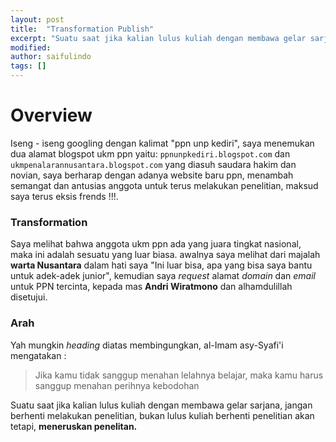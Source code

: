 ```yaml
---
layout: post
title:  "Transformation Publish"
excerpt: "Suatu saat jika kalian lulus kuliah dengan membawa gelar sarjana, jangan berhenti melakukan penelitian, bukan lulus kuliah berhenti penelitian akan tetapi, meneruskan penelitan."
modified: 
author: saifulindo
tags: []
---
```


Overview
========
Iseng - iseng googling dengan kalimat "ppn unp kediri", saya menemukan dua alamat blogspot ukm ppn yaitu: `ppnunpkediri.blogspot.com` dan `ukmpenalarannusantara.blogspot.com` yang diasuh saudara hakim dan novian, saya berharap dengan adanya website baru ppn, menambah semangat dan antusias anggota untuk terus melakukan penelitian, maksud saya terus eksis frends !!!.

### Transformation
Saya melihat bahwa anggota ukm ppn ada yang juara tingkat nasional, maka ini adalah sesuatu yang luar biasa. awalnya saya melihat dari majalah **warta Nusantara** dalam hati saya "Ini luar bisa, apa yang bisa saya bantu untuk adek-adek junior", kemudian saya *request* alamat *domain* dan *email* untuk PPN tercinta, kepada mas **Andri Wiratmono** dan alhamdulillah disetujui.

### Arah 
Yah mungkin *heading* diatas membingungkan, al-Imam asy-Syafi'i mengatakan : 

> Jika kamu tidak sanggup menahan lelahnya belajar, maka kamu harus sanggup menahan perihnya kebodohan

Suatu saat jika kalian lulus kuliah dengan membawa gelar sarjana, jangan berhenti melakukan penelitian, bukan lulus kuliah berhenti penelitian akan tetapi, **meneruskan penelitan.**